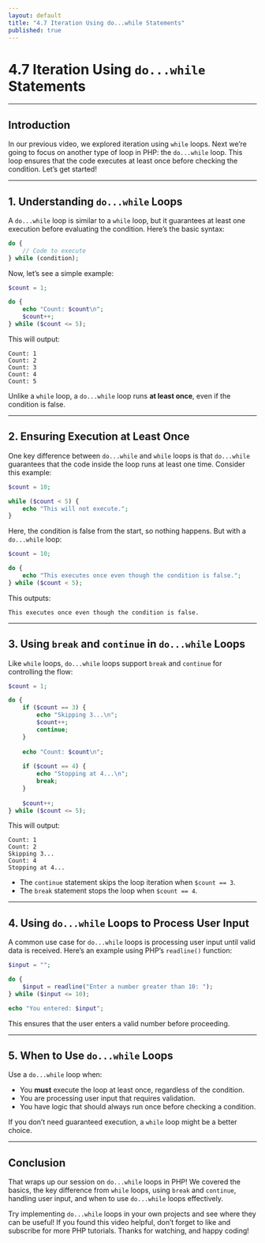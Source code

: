 ```yaml
---
layout: default
title: "4.7 Iteration Using do...while Statements"
published: true
---
```


# 4.7 Iteration Using `do...while` Statements

---

## **Introduction**

In our previous video, we explored iteration using `while` loops. Next we’re going to focus on another type of loop in PHP: the `do...while` loop. This loop ensures that the code executes at least once before checking the condition. Let’s get started!

---

## **1. Understanding `do...while` Loops**

A `do...while` loop is similar to a `while` loop, but it guarantees at least one execution before evaluating the condition. Here’s the basic syntax:

```php
do {
    // Code to execute
} while (condition);
```

Now, let’s see a simple example:

```php
$count = 1;

do {
    echo "Count: $count\n";
    $count++;
} while ($count <= 5);
```

This will output:

```
Count: 1
Count: 2
Count: 3
Count: 4
Count: 5
```

Unlike a `while` loop, a `do...while` loop runs **at least once**, even if the condition is false.

---

## **2. Ensuring Execution at Least Once**

One key difference between `do...while` and `while` loops is that `do...while` guarantees that the code inside the loop runs at least one time. Consider this example:

```php
$count = 10;

while ($count < 5) {
    echo "This will not execute.";
}
```

Here, the condition is false from the start, so nothing happens. But with a `do...while` loop:

```php
$count = 10;

do {
    echo "This executes once even though the condition is false.";
} while ($count < 5);
```

This outputs:

```
This executes once even though the condition is false.
```

---

## **3. Using `break` and `continue` in `do...while` Loops**

Like `while` loops, `do...while` loops support `break` and `continue` for controlling the flow:

```php
$count = 1;

do {
    if ($count == 3) {
        echo "Skipping 3...\n";
        $count++;
        continue;
    }
    
    echo "Count: $count\n";
    
    if ($count == 4) {
        echo "Stopping at 4...\n";
        break;
    }
    
    $count++;
} while ($count <= 5);
```

This will output:

```
Count: 1
Count: 2
Skipping 3...
Count: 4
Stopping at 4...
```

- The `continue` statement skips the loop iteration when `$count == 3`.
- The `break` statement stops the loop when `$count == 4`.

---

## **4. Using `do...while` Loops to Process User Input**

A common use case for `do...while` loops is processing user input until valid data is received. Here’s an example using PHP’s `readline()` function:

```php
$input = "";

do {
    $input = readline("Enter a number greater than 10: ");
} while ($input <= 10);

echo "You entered: $input";
```

This ensures that the user enters a valid number before proceeding.

---

## **5. When to Use `do...while` Loops**

Use a `do...while` loop when:

- You **must** execute the loop at least once, regardless of the condition.
- You are processing user input that requires validation.
- You have logic that should always run once before checking a condition.

If you don’t need guaranteed execution, a `while` loop might be a better choice.

---

## **Conclusion**

That wraps up our session on `do...while` loops in PHP! We covered the basics, the key difference from `while` loops, using `break` and `continue`, handling user input, and when to use `do...while` loops effectively.

Try implementing `do...while` loops in your own projects and see where they can be useful! If you found this video helpful, don’t forget to like and subscribe for more PHP tutorials. Thanks for watching, and happy coding!
